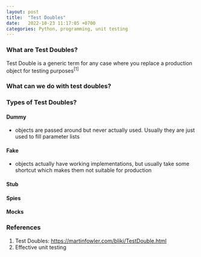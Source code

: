 ```yaml
---
layout: post
title:  "Test Doubles"
date:   2022-10-23 11:17:05 +0700
categories: Python, programming, unit testing
---
```


### What are Test Doubles?
Test Double is a generic term for any case where you replace a production object for testing purposes<sup>[1]</sup>

### What can we do with test doubles?

### Types of Test Doubles?
#### Dummy
- objects are passed around but never actually used. Usually they are just used to fill parameter lists

#### Fake
- objects actually have working implementations, but usually take some shortcut which makes them not suitable for production

#### Stub


#### Spies


#### Mocks



### References
1. Test Doubles: https://martinfowler.com/bliki/TestDouble.html
2. Effective unit testing

